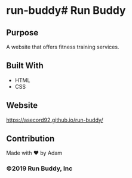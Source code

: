 # run-buddy# Run Buddy

## Purpose
A website that offers fitness training services.

## Built With
* HTML
* CSS

## Website
https://asecord92.github.io/run-buddy/

## Contribution
Made with ❤️ by Adam

### ©️2019 Run Buddy, Inc 
